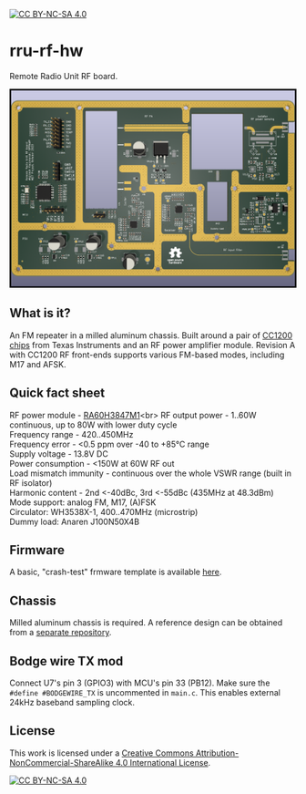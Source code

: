[![CC BY-NC-SA 4.0][cc-by-nc-sa-shield]][cc-by-nc-sa]

# rru-rf-hw
Remote Radio Unit RF board.

<img src="https://github.com/M17-Project/rru-rf-hw/blob/main/m17-rru-rf.png" width="850">

## What is it?
An FM repeater in a milled aluminum chassis. Built around a pair of [CC1200 chips](https://www.ti.com/product/CC1200) from Texas Instruments and an RF power amplifier module.
Revision A with CC1200 RF front-ends supports various FM-based modes, including M17 and AFSK.

## Quick fact sheet
RF power module - [RA60H3847M1]([https://www.mitsubishielectric.com/semiconductors/hf/products/lineup/index.html](https://www.mitsubishielectric.com/semiconductors/hf/products/datasheet/ra60h3847m1.pdf))<br>
RF output power - 1..60W continuous, up to 80W with lower duty cycle<br>
Frequency range - 420..450MHz<br>
Frequency error - <0.5 ppm over -40 to +85°C range<br>
Supply voltage - 13.8V DC<br>
Power consumption - <150W at 60W RF out<br>
Load mismatch immunity - continuous over the whole VSWR range (built in RF isolator)<br>
Harmonic content - 2nd <-40dBc, 3rd <-55dBc (435MHz at 48.3dBm)<br>
Mode support: analog FM, M17, (A)FSK<br>
Circulator:  WH3538X-1, 400..470MHz (microstrip)<br>
Dummy load: Anaren J100N50X4B<br>

## Firmware
A basic, "crash-test" frmware template is available [here](https://github.com/M17-Project/rru-rf-fw).

## Chassis
Milled aluminum chassis is required. A reference design can be obtained from a [separate repository](https://github.com/M17-Project/rru-rf-chassis).

## Bodge wire TX mod
Connect U7's pin 3 (GPIO3) with MCU's pin 33 (PB12). Make sure the `#define #BODGEWIRE_TX` is uncommented in `main.c`.
This enables external 24kHz baseband sampling clock.

## License
This work is licensed under a
[Creative Commons Attribution-NonCommercial-ShareAlike 4.0 International License][cc-by-nc-sa].

[![CC BY-NC-SA 4.0][cc-by-nc-sa-image]][cc-by-nc-sa]

[cc-by-nc-sa]: http://creativecommons.org/licenses/by-nc-sa/4.0/
[cc-by-nc-sa-image]: https://licensebuttons.net/l/by-nc-sa/4.0/88x31.png
[cc-by-nc-sa-shield]: https://img.shields.io/badge/License-CC%20BY--NC--SA%204.0-lightgrey.svg
